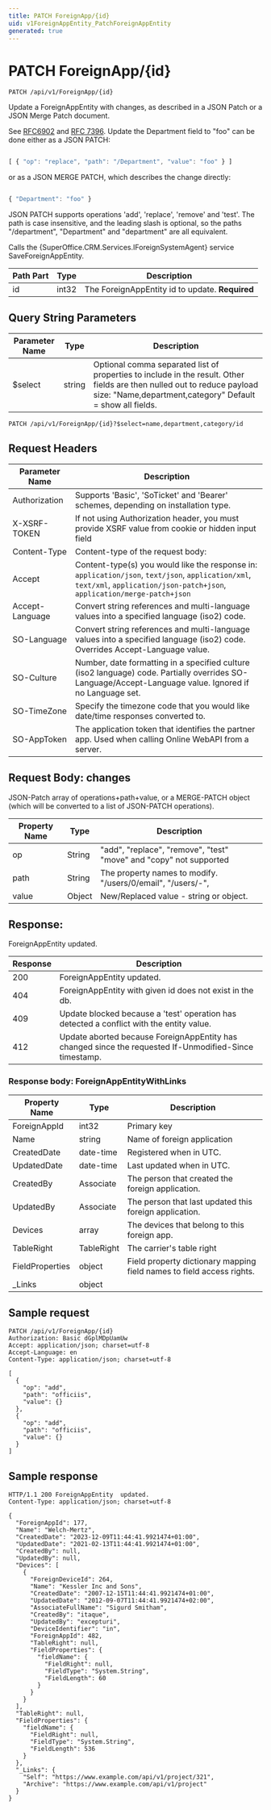 ```yaml
---
title: PATCH ForeignApp/{id}
uid: v1ForeignAppEntity_PatchForeignAppEntity
generated: true
---
```


# PATCH ForeignApp/{id}

```http
PATCH /api/v1/ForeignApp/{id}
```

Update a ForeignAppEntity with changes, as described in a JSON Patch or a JSON Merge Patch document.


See <a href="https://tools.ietf.org/html/rfc6902">RFC6902</a> and <a href="https://tools.ietf.org/html/rfc7386">RFC 7396</a>. Update the Department field to "foo" can be done either as a JSON PATCH:

```js

[ { "op": "replace", "path": "/Department", "value": "foo" } ]

```

or as a JSON MERGE PATCH, which describes the change directly:

```js

{ "Department": "foo" }

```



JSON PATCH supports operations 'add', 'replace', 'remove' and 'test'.
The path is case insensitive, and the leading slash is optional, so the paths "/department", "Department" and "department" are all equivalent.



Calls the {SuperOffice.CRM.Services.IForeignSystemAgent} service SaveForeignAppEntity.





| Path Part | Type | Description |
|-----------|------|-------------|
| id | int32 | The ForeignAppEntity  id to update. **Required** |


## Query String Parameters

| Parameter Name | Type |  Description |
|----------------|------|--------------|
| $select | string |  Optional comma separated list of properties to include in the result. Other fields are then nulled out to reduce payload size: "Name,department,category" Default = show all fields. |

```http
PATCH /api/v1/ForeignApp/{id}?$select=name,department,category/id
```


## Request Headers

| Parameter Name | Description |
|----------------|-------------|
| Authorization  | Supports 'Basic', 'SoTicket' and 'Bearer' schemes, depending on installation type. |
| X-XSRF-TOKEN   | If not using Authorization header, you must provide XSRF value from cookie or hidden input field |
| Content-Type | Content-type of the request body:  |
| Accept         | Content-type(s) you would like the response in: `application/json`, `text/json`, `application/xml`, `text/xml`, `application/json-patch+json`, `application/merge-patch+json` |
| Accept-Language | Convert string references and multi-language values into a specified language (iso2) code. |
| SO-Language | Convert string references and multi-language values into a specified language (iso2) code. Overrides Accept-Language value. |
| SO-Culture | Number, date formatting in a specified culture (iso2 language) code. Partially overrides SO-Language/Accept-Language value. Ignored if no Language set. |
| SO-TimeZone | Specify the timezone code that you would like date/time responses converted to. |
| SO-AppToken | The application token that identifies the partner app. Used when calling Online WebAPI from a server. |

## Request Body: changes 

JSON-Patch array of operations+path+value, or a MERGE-PATCH object (which will be converted to a list of JSON-PATCH operations). 

| Property Name | Type |  Description |
|----------------|------|--------------|
| op | String | "add", "replace", "remove", "test" "move" and "copy" not supported |
| path | String | The property names to modify.  "/users/0/email", "/users/-", |
| value | Object | New/Replaced value - string or object. |

## Response:

ForeignAppEntity  updated.

| Response | Description |
|----------------|-------------|
| 200 | ForeignAppEntity  updated. |
| 404 | ForeignAppEntity with given id does not exist in the db. |
| 409 | Update blocked because a 'test' operation has detected a conflict with the entity value. |
| 412 | Update aborted because ForeignAppEntity has changed since the requested If-Unmodified-Since timestamp. |

### Response body: ForeignAppEntityWithLinks

| Property Name | Type |  Description |
|----------------|------|--------------|
| ForeignAppId | int32 | Primary key |
| Name | string | Name of foreign application |
| CreatedDate | date-time | Registered when  in UTC. |
| UpdatedDate | date-time | Last updated when  in UTC. |
| CreatedBy | Associate | The person that created the foreign application. |
| UpdatedBy | Associate | The person that last updated this foreign application. |
| Devices | array | The devices that belong to this foreign app. |
| TableRight | TableRight | The carrier's table right |
| FieldProperties | object | Field property dictionary mapping field names to field access rights. |
| _Links | object |  |

## Sample request

```http!
PATCH /api/v1/ForeignApp/{id}
Authorization: Basic dGplMDpUamUw
Accept: application/json; charset=utf-8
Accept-Language: en
Content-Type: application/json; charset=utf-8

[
  {
    "op": "add",
    "path": "officiis",
    "value": {}
  },
  {
    "op": "add",
    "path": "officiis",
    "value": {}
  }
]
```

## Sample response

```http_
HTTP/1.1 200 ForeignAppEntity  updated.
Content-Type: application/json; charset=utf-8

{
  "ForeignAppId": 177,
  "Name": "Welch-Mertz",
  "CreatedDate": "2023-12-09T11:44:41.9921474+01:00",
  "UpdatedDate": "2021-02-13T11:44:41.9921474+01:00",
  "CreatedBy": null,
  "UpdatedBy": null,
  "Devices": [
    {
      "ForeignDeviceId": 264,
      "Name": "Kessler Inc and Sons",
      "CreatedDate": "2007-12-15T11:44:41.9921474+01:00",
      "UpdatedDate": "2012-09-07T11:44:41.9921474+02:00",
      "AssociateFullName": "Sigurd Smitham",
      "CreatedBy": "itaque",
      "UpdatedBy": "excepturi",
      "DeviceIdentifier": "in",
      "ForeignAppId": 482,
      "TableRight": null,
      "FieldProperties": {
        "fieldName": {
          "FieldRight": null,
          "FieldType": "System.String",
          "FieldLength": 60
        }
      }
    }
  ],
  "TableRight": null,
  "FieldProperties": {
    "fieldName": {
      "FieldRight": null,
      "FieldType": "System.String",
      "FieldLength": 536
    }
  },
  "_Links": {
    "Self": "https://www.example.com/api/v1/project/321",
    "Archive": "https://www.example.com/api/v1/project"
  }
}
```